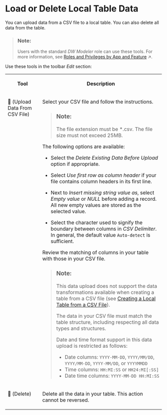 <!-- loio870401f211f94132909bd9f2fafd91b2 -->

<link rel="stylesheet" type="text/css" href="../css/sap-icons.css"/>

# Load or Delete Local Table Data

You can upload data from a CSV file to a local table. You can also delete all data from the table.

> ### Note:  
> Users with the standard *DW Modeler* role can use these tools. For more information, see [Roles and Privileges by App and Feature](https://help.sap.com/viewer/935116dd7c324355803d4b85809cec97/DEV_CURRENT/en-US/2d8b7d04dcae402f911d119437ce0a74.html "Review the standard roles and the privileges needed to access apps, tools, and other features of SAP Datasphere.") :arrow_upper_right:.

Use these tools in the toolbar *Edit* section:


<table>
<tr>
<th valign="top">

Tool



</th>
<th valign="top">

Description



</th>
</tr>
<tr>
<td valign="top">

<span class="FPA-icons"></span> \(Upload Data From CSV File\)



</td>
<td valign="top">

Select your CSV file and follow the instructions.

> ### Note:  
> The file extension must be \*.csv. The file size must not exceed 25MB.

The following options are available:

-   Select the *Delete Existing Data Before Upload* option if appropriate.

-   Select *Use first row as column header* if your file contains column headers in its first line.
-   Next to *Insert missing string value as*, select *Empty value* or *NULL* before adding a record. All new empty values are stored as the selected value.
-   Select the character used to signify the boundary between columns in *CSV Delimiter*. In general, the default value `Auto-detect` is sufficient.

Review the matching of columns in your table with those in your CSV file.

> ### Note:  
> This data upload does not support the data transformations available when creating a table from a CSV file \(see [Creating a Local Table from a CSV File](creating-a-local-table-from-a-csv-file-8bba251.md)\).
> 
> The data in your CSV file must match the table structure, including respecting all data types and structures.
> 
> Date and time format support in this data upload is restricted as follows:
> 
> -   Date columns: `YYYY-MM-DD`, `YYYY/MM/DD`, `YYYY/MM-DD`, `YYYY-MM/DD`, or `YYYYMMDD`
> -   Time columns: `HH:MI:SS` or `HH24:MI[:SS]` 
> -   Date time columns: `YYYY-MM-DD HH:MI:SS`



</td>
</tr>
<tr>
<td valign="top">

<span class="FPA-icons"></span> \(Delete\)



</td>
<td valign="top">

Delete all the data in your table. This action cannot be reversed.



</td>
</tr>
</table>

